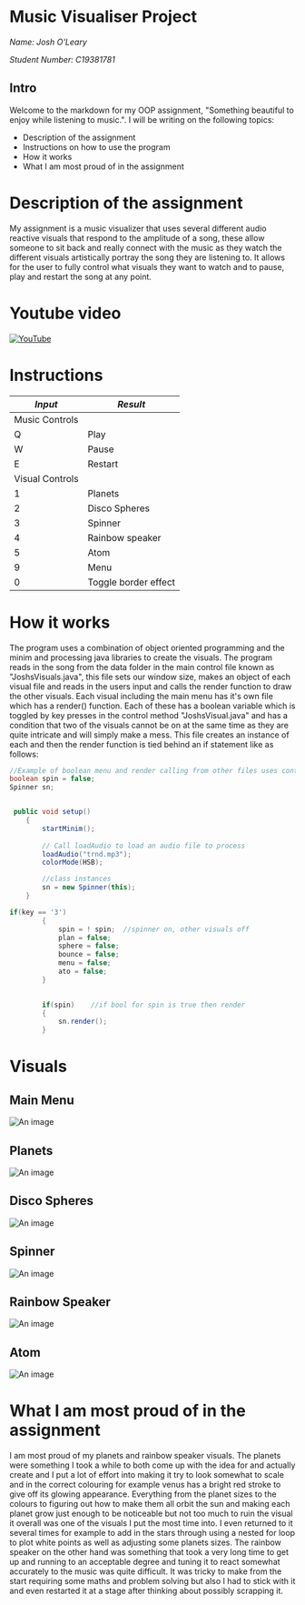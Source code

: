 # Music Visualiser Project

*Name: Josh O'Leary*

*Student Number: C19381781*

## Intro
Welcome to the markdown for my OOP assignment, "Something beautiful to enjoy while listening to music.".
I will be writing on the following topics: 
-	Description of the assignment
-	Instructions on how to use the program
-	How it works
-	What I am most proud of in the assignment

# Description of the assignment
My assignment is a music visualizer that uses several different audio reactive visuals that respond to the amplitude of a song, these allow someone to sit back and really connect with the music as they watch the different visuals artistically portray the song they are listening to. It allows for the user to fully control what visuals they want to watch and to pause, play and restart the song at any point.

# Youtube video

[![YouTube](Youtubethumb.jpeg)](https://www.youtube.com/watch?v=XZrCVTYcXBg)

# Instructions
|*Input*|*Result*|
|-------|--------|
| Music Controls | |
| Q | Play |
| W | Pause |
| E | Restart |
| Visual Controls | |
| 1 | Planets |
| 2 | Disco Spheres |
| 3 | Spinner |
| 4 | Rainbow speaker |
| 5 | Atom |
| 9 | Menu |
| 0 | Toggle border effect |

# How it works
The program uses a combination of object oriented programming and the minim and processing java libraries to create the visuals. The program reads in the song from the data folder in the main control file known as "JoshsVisuals.java", this file sets our window size, makes an object of each visual file and reads in the users input and calls the render function to draw the other visuals. Each visual including the main menu has it's own file which has a render() function. Each of these has a boolean variable which is toggled by key presses in the control method "JoshsVisual.java" and has a condition that two of the visuals cannot be on at the same time as they are quite intricate and will simply make a mess. This file creates an instance of each and then the render function is tied behind an if statement like as follows:

```Java
//Example of boolean menu and render calling from other files uses control file "JoshsVisuals.java" using spinner visual
boolean spin = false;
Spinner sn;


 public void setup()
    {
        startMinim();
                
        // Call loadAudio to load an audio file to process 
        loadAudio("trnd.mp3");   
        colorMode(HSB);

        //class instances
        sn = new Spinner(this);
    }

if(key == '3')
        {
            spin = ! spin;  //spinner on, other visuals off
            plan = false;
            sphere = false;
            bounce = false;
            menu = false;
            ato = false;
        }
		

		if(spin)    //if bool for spin is true then render
        {
            sn.render();
        }
```

# Visuals

## Main Menu

![An image](images/MainMenu.png)

## Planets

![An image](images/Planet.png)

## Disco Spheres

![An image](images/Disco.png)

## Spinner

![An image](images/Spin.png)

## Rainbow Speaker

![An image](images/RainbowSpeaker.png)

## Atom

![An image](images/Atom.png)



# What I am most proud of in the assignment
I am most proud of my planets and rainbow speaker visuals. The planets were something I took a while to both come up with the idea for and actually create and I put a lot of effort into making it try to look somewhat to scale and in the correct colouring for example venus has a bright red stroke to give off its glowing appearance. Everything from the planet sizes to the colours to figuring out how to make them all orbit the sun and making each planet grow just enough to be noticeable but not too much to ruin the visual it overall was one of the visuals I put the most time into. I even returned to it several times for example to add in the stars through using a nested for loop to plot white points as well as adjusting some planets sizes.
The rainbow speaker on the other hand was something that took a very long time to get up and running to an acceptable degree and tuning it to react somewhat accurately to the music was quite difficult. It was tricky to make from the start requiring some maths and problem solving but also I had to stick with it and even restarted it at a stage after thinking about possibly scrapping it.
